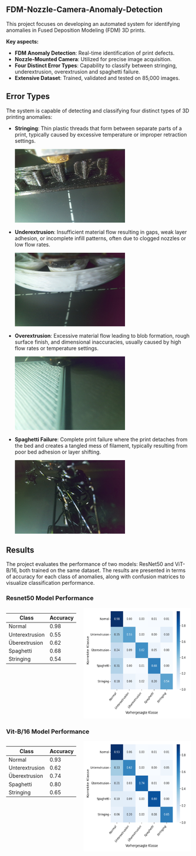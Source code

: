 ## FDM-Nozzle-Camera-Anomaly-Detection

This project focuses on developing an automated system for identifying anomalies in Fused Deposition Modeling (FDM) 3D prints.

**Key aspects:**

- **FDM Anomaly Detection**: Real-time identification of print defects.
- **Nozzle-Mounted Camera**: Utilized for precise image acquisition.
- **Four Distinct Error Types**: Capability to classify between stringing, underextrusion, overextrusion and spaghetti failure.
- **Extensive Dataset**: Trained, validated and tested on 85,000 images.

## Error Types

The system is capable of detecting and classifying four distinct types of 3D printing anomalies:

- **Stringing**: Thin plastic threads that form between separate parts of a print, typically caused by excessive temperature or improper retraction settings.

  <img src="pictures/Bilder_3D_Druck_Fehler_selbst/Stringing_example.jpg" alt="Stringing Example" width="300" height="200">

- **Underextrusion**: Insufficient material flow resulting in gaps, weak layer adhesion, or incomplete infill patterns, often due to clogged nozzles or low flow rates.

  <img src="pictures/Bilder_3D_Druck_Fehler_selbst/underextrusion_example.jpg" alt="Underextrusion Example" width="300" height="200">

- **Overextrusion**: Excessive material flow leading to blob formation, rough surface finish, and dimensional inaccuracies, usually caused by high flow rates or temperature settings.

  <img src="pictures/Bilder_3D_Druck_Fehler_selbst/overextrusion_example.jpg" alt="Overextrusion Example" width="300" height="200">

- **Spaghetti Failure**: Complete print failure where the print detaches from the bed and creates a tangled mess of filament, typically resulting from poor bed adhesion or layer shifting.

  <img src="pictures/Bilder_3D_Druck_Fehler_selbst/spaghetti_example.jpg" alt="Spaghetti Failure Example" width="300" height="200">

## Results

The project evaluates the performance of two models: ResNet50 and ViT-B/16, both trained on the same dataset. The results are presented in terms of accuracy for each class of anomalies, along with confusion matrices to visualize classification performance.

### Resnet50 Model Performance

<div style="display: flex; align-items: flex-start; gap: 20px;">
  <div>

| Class          | Accuracy |
| -------------- | -------- |
| Normal         | 0.98     |
| Unterextrusion | 0.55     |
| Überextrusion  | 0.62     |
| Spaghetti      | 0.68     |
| Stringing      | 0.54     |

  </div>
  <div>
    <img src="pictures/results/confusion_matrix_normalized_Resnet50_gray_black.png" alt="ResNet50 Confusion Matrix" width="400" height="300">
  </div>
</div>

### Vit-B/16 Model Performance

<div style="display: flex; align-items: flex-start; gap: 20px;">
  <div>

| Class          | Accuracy |
| -------------- | -------- |
| Normal         | 0.93     |
| Unterextrusion | 0.62     |
| Überextrusion  | 0.74     |
| Spaghetti      | 0.80     |
| Stringing      | 0.65     |

  </div>
  <div>
    <img src="pictures/results/confusion_matrix_normalized_Vit_base_16_Adam_lr_6e-6_black_gray.png" alt="ViT Confusion Matrix" width="400" height="300">
  </div>
</div>
